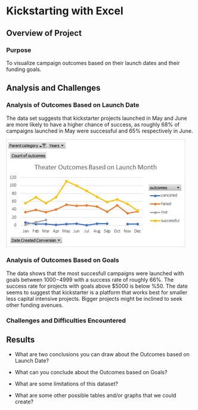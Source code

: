 # Kickstarting with Excel

## Overview of Project

### Purpose
To visualize campaign outcomes based on their launch dates and their funding goals.
## Analysis and Challenges

### Analysis of Outcomes Based on Launch Date
The data set suggests that kickstarter projects launched in May and June are more likely to have a higher chance of success, as roughly 68% of campaigns launched in May were successful and 65% respectively in June.

![Theater_Outcomes_vs_Launch.png](Theater_Outcomes_vs_Launch.png)


### Analysis of Outcomes Based on Goals
The data shows that the most succesfull campaigns were launched with goals between $1000-$4999 with a success rate of roughly 66%. The success rate for projects with goals above $5000 is below %50. The date seems to suggest that kickstarter is a platform that works best for smaller less capital intensive projects. Bigger projects might be inclined to seek other funding avenues.
  
### Challenges and Difficulties Encountered

## Results

- What are two conclusions you can draw about the Outcomes based on Launch Date?

- What can you conclude about the Outcomes based on Goals?

- What are some limitations of this dataset?

- What are some other possible tables and/or graphs that we could create?

